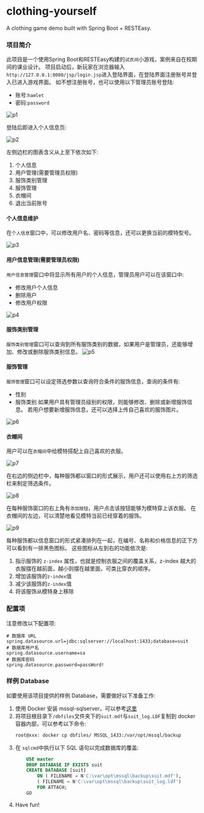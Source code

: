 # clothing-yourself
A clothing game demo built with Spring Boot + RESTEasy.
### 项目简介
此项目是一个使用Spring Boot和RESTEasy构建的`试衣间`小游戏，案例来自在校期间的课业设计。
项目启动后，新玩家在浏览器输入`http://127.0.0.1:8080/jsp/login.jsp`进入登陆界面，在登陆界面注册账号并登入已进入游戏界面。
如不想注册账号，也可以使用以下管理员账号登陆:
- 账号:`hamlet`
- 密码:`password`

![p1](./assets/2021-03-02-15-34-14.png)

登陆后即进入个人信息页:

![p2](assets/2021-03-02-15-37-06.png)

左侧边栏的图表含义从上至下依次如下:
1. 个人信息
2. 用户管理(需要管理员权限)
3. 服饰类别管理
4. 服饰管理
5. 衣帽间
6. 退出当前账号
#### 个人信息维护
在`个人信息`窗口中，可以修改用户名、密码等信息，还可以更换当前的模特型号。

![p3](assets/2021-03-02-15-40-02.png)

#### 用户信息管理(需要管理员权限)
`用户信息管理`窗口中将显示所有用户的个人信息，管理员用户可以在该窗口中:
- 修改用户个人信息
- 删除用户
- 修改用户权限

![p4](assets/2021-03-02-15-44-12.png)
#### 服饰类别管理
`服饰类别管理`窗口可以查询到所有服饰类别的数据，如果用户是管理员，还能够增加、修改或删除服饰类别信息。
![p5](assets/2021-03-02-15-46-20.png)
#### 服饰管理
`服饰管理`窗口可以设定筛选参数以查询符合条件的服饰信息，查询的条件有:
- 性别
- 服饰类别
如果用户具有管理员级别的权限，则能够修改、删除或新增服饰信息。
若用户想要新增服饰信息，还可以选择上传自己喜欢的服饰图片。

![p6](assets/2021-03-02-15-53-00.png)

#### 衣帽间
用户可以在`衣帽间`中给模特搭配上自己喜欢的衣服。

![p7](assets/2021-03-02-15-56-44.png)

在右边的侧边栏中，每种服饰都以窗口的形式展示，用户还可以使用右上方的筛选栏来制定筛选条件。

![p8](assets/2021-03-02-15-59-20.png)

在每种服饰窗口的右上角有`添加按钮`，用户点击该按钮能够为模特穿上该衣服。
在衣帽间的左边，可以清楚地看见模特当前已经穿着的服饰。

![p9](assets/2021-03-02-16-04-00.png)

每种服饰都以信息窗口的形式紧凑排列在一起，在编号、名称和价格信息的正下方可以看到有一排黑色图标。
这些图标从左到右的功能依次是:
1. 指示服饰的 `z-index` 属性，也就是控制衣服之间的覆盖关系，z-index 越大的衣服摆在越前面，越小则摆在越里面，可类比穿衣的顺序。
2. 增加该服饰的`z-index`值
3. 减少该服饰的`z-index`值
4. 将该服饰从模特身上移除
### 配置项
注意修改以下配置项:
```properties
# 数据库 URL
spring.datasource.url=jdbc:sqlserver://localhost:1433;database=suit
# 数据库用户名
spring.datasource.username=sa
# 数据库密码
spring.datasource.password=passWord!
```
### 样例 Database
如要使用该项目提供的样例 Database，需要做好以下准备工作:
1. 使用 Docker 安装 mssql-sqlserver，可以参考[这里](https://www.cnblogs.com/wxc6603/p/11927073.html)
2. 将项目根目录下`/dbfiles`文件夹下的`suit.mdf`与`suit_log.LDF`复制到 docker 容器内部，可以参考以下命令:
    ```bash
    root@xxx: docker cp dbfiles/ MSSQL_1433:/var/opt/mssql/backup
    ```
3. 在 `sqlcmd`中执行以下 SQL 语句以完成数据库的覆盖:
    ```sql
        USE master
        DROP DATABASE IF EXISTS suit
        CREATE DATABASE [suit]
            ON ( FILENAME = N'C:\var\opt\mssql\backup\suit.mdf'),
            ( FILENAME = N'C:\var\opt\mssql\backup\suit_log.ldf')
            FOR ATTACH;
        GO
    ```
4. Have fun!

